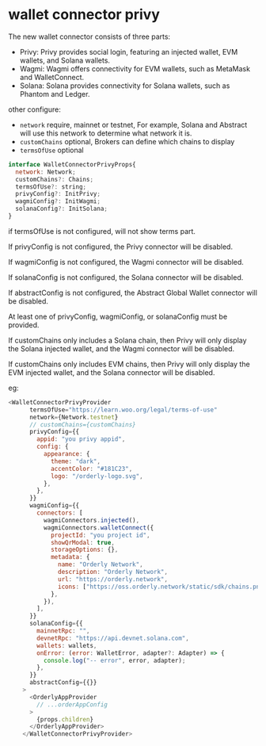 # wallet connector privy

The new wallet connector consists of three parts:

- Privy: Privy provides social login, featuring an injected wallet, EVM wallets, and Solana wallets.
- Wagmi: Wagmi offers connectivity for EVM wallets, such as MetaMask and WalletConnect.
- Solana: Solana provides connectivity for Solana wallets, such as Phantom and Ledger.

other configure:

- `network` require, mainnet or testnet, For example, Solana and Abstract will use this network to determine what network it is.
- `customChains` optional, Brokers can define which chains to display
- `termsOfUse` optional

```javascript
interface WalletConnectorPrivyProps{
  network: Network;
  customChains?: Chains;
  termsOfUse?: string;
  privyConfig?: InitPrivy;
  wagmiConfig?: InitWagmi;
  solanaConfig?: InitSolana;
}
```

if termsOfUse is not configured, will not show terms part.

If privyConfig is not configured, the Privy connector will be disabled.

If wagmiConfig is not configured, the Wagmi connector will be disabled.

If solanaConfig is not configured, the Solana connector will be disabled.

If abstractConfig is not configured, the Abstract Global Wallet connector will be disabled.

At least one of privyConfig, wagmiConfig, or solanaConfig must be provided.

If customChains only includes a Solana chain, then Privy will only display the Solana injected wallet, and the Wagmi connector will be disabled.

If customChains only includes EVM chains, then Privy will only display the EVM injected wallet, and the Solana connector will be disabled.

eg:

```javascript
<WalletConnectorPrivyProvider
      termsOfUse="https://learn.woo.org/legal/terms-of-use"
      network={Network.testnet}
      // customChains={customChains}
      privyConfig={{
        appid: "you privy appid",
        config: {
          appearance: {
            theme: "dark",
            accentColor: "#181C23",
            logo: "/orderly-logo.svg",
          },
        },
      }}
      wagmiConfig={{
        connectors: [
          wagmiConnectors.injected(),
          wagmiConnectors.walletConnect({
            projectId: "you project id",
            showQrModal: true,
            storageOptions: {},
            metadata: {
              name: "Orderly Network",
              description: "Orderly Network",
              url: "https://orderly.network",
              icons: ["https://oss.orderly.network/static/sdk/chains.png"],
            },
          }),
        ],
      }}
      solanaConfig={{
        mainnetRpc: "",
        devnetRpc: "https://api.devnet.solana.com",
        wallets: wallets,
        onError: (error: WalletError, adapter?: Adapter) => {
          console.log("-- error", error, adapter);
        },
      }}
      abstractConfig={{}}
    >
      <OrderlyAppProvider
        // ...orderAppConfig
      >
        {props.children}
      </OrderlyAppProvider>
    </WalletConnectorPrivyProvider>
```
